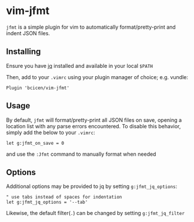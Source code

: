 # vim-jfmt

`jfmt` is a simple plugin for vim to automatically format/pretty-print and indent JSON files.

## Installing

Ensure you have [jq](https://stedolan.github.io/jq/) installed and available in your local `$PATH`

Then, add to your `.vimrc` using your plugin manager of choice; e.g. vundle:
```vim
Plugin 'bcicen/vim-jfmt'
```

## Usage

By default, `jfmt` will format/pretty-print all JSON files on save, opening a location list with any parse errors encountered. To disable this behavior, simply add the below to your `.vimrc`:

```vim
let g:jfmt_on_save = 0
```

and use the `:Jfmt` command to manually format when needed

## Options

Additional options may be provided to jq by setting `g:jfmt_jq_options`:

```vim
" use tabs instead of spaces for indentation
let g:jfmt_jq_options = '--tab'
```

Likewise, the default filter(`.`) can be changed by setting `g:jfmt_jq_filter`
